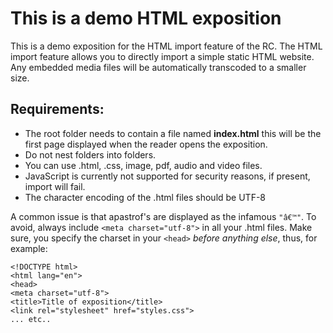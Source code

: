 This is a demo HTML exposition
==============================

This is a demo exposition for the HTML import feature of the RC. The
HTML import feature allows you to directly import a simple static HTML website. 
Any embedded media files will be automatically transcoded to a smaller size. 

Requirements:
-------------

* The root folder needs to contain a file named __index.html__
  this will be the first page displayed when the reader opens the exposition.
* Do not nest folders into folders. 	
* You can use .html, .css, image, pdf, audio and video files. 
* JavaScript is currently not supported for security reasons, if present, import will fail.
* The character encoding of the .html files should be UTF-8

A common issue is that apastrof's are displayed as the infamous `"â€™"`.
To avoid, always include `<meta charset="utf-8">` in all your .html files.
Make sure, you specify the charset in your `<head>` _before anything else_, thus,
for example:

	<!DOCTYPE html>
	<html lang="en">
	<head>
	<meta charset="utf-8">
   	<title>Title of exposition</title>
   	<link rel="stylesheet" href="styles.css"> 
   	... etc..

	
